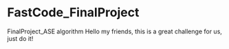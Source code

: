 # FastCode_FinalProject
FinalProject_ASE algorithm
Hello my friends,
this is a great challenge for us, just do it!

